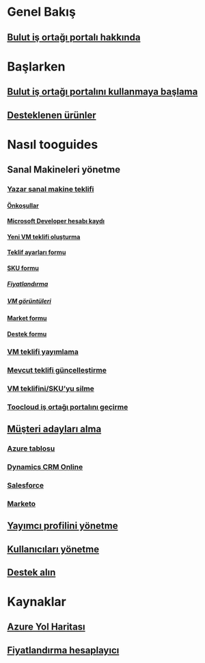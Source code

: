 # Genel Bakış
## [Bulut iş ortağı portalı hakkında](./cloud-partner-portal-what-is-the-cloud-partner-portal.md)

# Başlarken
## [Bulut iş ortağı portalını kullanmaya başlama](./cloud-partner-portal-getting-started-with-the-cloud-partner-portal.md)
## [Desteklenen ürünler](./Cloud-partner-portal-products-that-can-get-published-via-portal.md)

# Nasıl tooguides
## Sanal Makineleri yönetme
### [Yazar sanal makine teklifi](../../cloud-partner-portal/cloud-partner-portal-publish-virtual-machine.md)
#### [Önkoşullar](../../cloud-partner-portal/cloud-partner-portal-publish-virtual-machine.md#what-are-pre-requisites-for-publishing-a-vm)
#### [Microsoft Developer hesabı kaydı](../../cloud-partner-portal/cloud-partner-portal-dev-center-accounts-registration.md)
#### [Yeni VM teklifi oluşturma](../../cloud-partner-portal/cloud-partner-portal-publish-virtual-machine.md#how-to-create-a-new-vm-offer)
#### [Teklif ayarları formu](../../cloud-partner-portal/cloud-partner-portal-publish-virtual-machine.md#how-to-fill-out-the-offer-settings-form)
#### [SKU formu](../../cloud-partner-portal/cloud-partner-portal-publish-virtual-machine.md#how-to-create-skus)
##### [Fiyatlandırma](../../cloud-partner-portal/cloud-partner-portal-publish-virtual-machine.md#pricing)
##### [VM görüntüleri](../../cloud-partner-portal/cloud-partner-portal-publish-virtual-machine.md#vm-images)
#### [Market formu](../../cloud-partner-portal/cloud-partner-portal-publish-virtual-machine.md#marketplace-form)
#### [Destek formu](../../cloud-partner-portal/cloud-partner-portal-publish-virtual-machine.md#support-form)
### [VM teklifi yayımlama](./Cloud-partner-portal-make-offer-live-on-Azure-Marketplace.md)

### [Mevcut teklifi güncelleştirme](./cloud-partner-portal-update-existing-offer.md)
### [VM teklifini/SKU’yu silme](./cloud-partner-portal-delete-an-offer.md)
### [Toocloud iş ortağı portalını geçirme](./cloud-partner-portal-how-to-migrate-to-the-new-cloud-partner-portal.md)

## [Müşteri adayları alma](./cloud-partner-portal-get-customer-leads.md)
### [Azure tablosu](../../cloud-partner-portal/cloud-partner-portal-lead-management-instructions-azure-table.md)
### [Dynamics CRM Online](../../cloud-partner-portal/cloud-partner-portal-lead-management-instructions-dynamics.md)
### [Salesforce](../../cloud-partner-portal/cloud-partner-portal-lead-management-instructions-salesforce.md)
### [Marketo](../../cloud-partner-portal/cloud-partner-portal-lead-management-instructions-marketo.md)

## [Yayımcı profilini yönetme](./cloud-partner-portal-manage-publisher-profile.md)
## [Kullanıcıları yönetme](./cloud-partner-portal-manage-users.md)
## [Destek alın](./cloud-partner-portal-support-for-cloud-partner-portal.md)
# Kaynaklar
## [Azure Yol Haritası](https://azure.microsoft.com/roadmap/)
## [Fiyatlandırma hesaplayıcı](https://azure.microsoft.com/pricing/calculator/)
